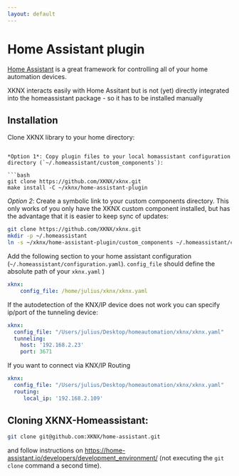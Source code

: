 ```yaml
---
layout: default
---
```


# [](#header-1)Home Assistant plugin

[Home Assistant](https://home-assistant.io/) is a great framework for controlling all of your home automation devices.

XKNX interacts easily with Home Assitant but is not (yet) directly integrated into the homeassistant package - so it has to be installed manually


## [](#header-2)Installation

Clone XKNX library to your home directory:

```

*Option 1*: Copy plugin files to your local homassistant configuration directory (`~/.homeassistant/custom_components`):

```bash
git clone https://github.com/XKNX/xknx.git
make install -C ~/xknx/home-assistant-plugin
```

*Option 2*: Create a symbolic link to your custom components directory. This only works of you only have the XKNX custom component installed, but has the advantage that it is easier to keep sync of updates:

```bash
git clone https://github.com/XKNX/xknx.git
mkdir -p ~/.homeassistant
ln -s ~/xknx/home-assistant-plugin/custom_components ~/.homeassistant/custom_components
```


Add the following section to your home assistant configuration (`~/.homeassistant/configuration.yaml`).  `config_file` should define the absolute path of your `xknx.yaml` )

```yaml
xknx:
    config_file: /home/julius/xknx/xknx.yaml
```

If the autodetection of the KNX/IP device does not work you can specify ip/port of the tunneling device:

```yaml
xknx:
  config_file: "/Users/julius/Desktop/homeautomation/xknx/xknx.yaml"
  tunneling:
    host: '192.168.2.23'
    port: 3671
```

If you want to connect via KNX/IP Routing

```yaml
xknx:
  config_file: "/Users/julius/Desktop/homeautomation/xknx/xknx.yaml"
  routing:
     local_ip: '192.168.2.109'
```

## [](#header-2)Cloning XKNX-Homeassistant:

```bash
git clone git@github.com:XKNX/home-assistant.git
```

and follow instructions on https://home-assistant.io/developers/development_environment/ (not executing the `git clone` command a second time).
